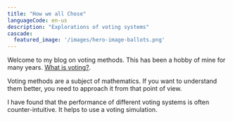 ```yaml
---
title: "How we all Chose"
languageCode: en-us
description: "Explorations of voting systems"
cascade:
  featured_image: '/images/hero-image-ballots.png'
---
```


Welcome to my blog on voting methods. This has been a hobby of mine for many
years. [What is voting?](reference).

Voting methods are a subject of mathematics. If you want to understand them
better, you need to approach it from that point of view.

I have found that the performance of different voting systems is often
counter-intuitive. It helps to use a voting simulation.
